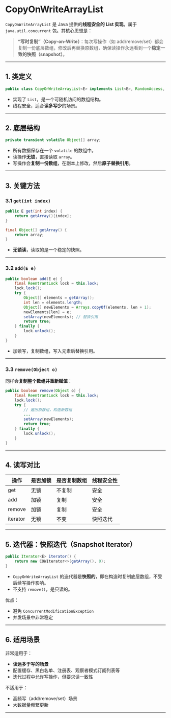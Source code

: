 # CopyOnWriteArrayList

`CopyOnWriteArrayList` 是 Java 提供的**线程安全的 List 实现**，属于 `java.util.concurrent` 包。其核心思想是：

> **“写时复制”（Copy-on-Write）**：每次写操作（如 add/remove/set）都会复制一份底层数组，修改后再替换原数组，确保读操作永远看到一个**稳定一致的快照（snapshot）**。

---

## 1. 类定义

```java
public class CopyOnWriteArrayList<E> implements List<E>, RandomAccess, Cloneable, Serializable
```

* 实现了 `List`，是一个可随机访问的数组结构。
* 线程安全，适合**读多写少**的场景。

---

## 2. 底层结构

```java
private transient volatile Object[] array;
```

* 所有数据保存在一个 `volatile` 的数组中。
* 读操作**无锁**，直接读取 `array`。
* 写操作会**复制一份数组**，在副本上修改，然后**原子替换引用**。

---

## 3. 关键方法

### 3.1 `get(int index)`

```java
public E get(int index) {
    return getArray()[index];
}

final Object[] getArray() {
    return array;
}
```

* **无锁读**，读取的是一个稳定的快照。

---

### 3.2 `add(E e)`

```java
public boolean add(E e) {
    final ReentrantLock lock = this.lock;
    lock.lock();
    try {
        Object[] elements = getArray();
        int len = elements.length;
        Object[] newElements = Arrays.copyOf(elements, len + 1);
        newElements[len] = e;
        setArray(newElements); // 替换引用
        return true;
    } finally {
        lock.unlock();
    }
}
```

* 加锁写，复制数组，写入元素后替换引用。

---

### 3.3 `remove(Object o)`

同样会**复制整个数组并重新赋值**：

```java
public boolean remove(Object o) {
    final ReentrantLock lock = this.lock;
    lock.lock();
    try {
        // 遍历原数组，构造新数组
        ...
        setArray(newElements);
        return true;
    } finally {
        lock.unlock();
    }
}
```

---

## 4. 读写对比

| 操作       | 是否加锁 | 是否复制数组 | 线程安全性 |
| -------- | -- | -- | -- |
| get      | 无锁 | 不复制 | 安全 |
| add      | 加锁 | 复制 | 安全 |
| remove   | 加锁 | 复制 | 安全 |
| iterator | 无锁 | 不变 | 快照迭代 |

---

## 5. 迭代器：快照迭代（Snapshot Iterator）

```java
public Iterator<E> iterator() {
    return new COWIterator<>(getArray(), 0);
}
```

* `CopyOnWriteArrayList` 的迭代器是**快照的**，即在构造时复制底层数组，不受后续写操作影响。
* 不支持 `remove()`，是只读的。

优点：

* 避免 `ConcurrentModificationException`
* 并发场景中非常稳定

---

## 6. 适用场景

非常适用于：

* **读远多于写的场景**
* 配置缓存、黑白名单、注册表、观察者模式订阅列表等
* 迭代过程中允许写操作，但要求读一致性

不适用于：

* 高频写（add/remove/set）场景
* 大数据量频繁更新

---

